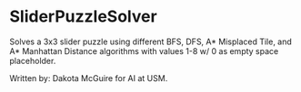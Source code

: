 # SliderPuzzleSolver
Solves a 3x3 slider puzzle using different BFS, DFS, A* Misplaced Tile, and A* Manhattan Distance algorithms with values 1-8 w/ 0 as empty space placeholder.


Written by: Dakota McGuire for AI at USM.
